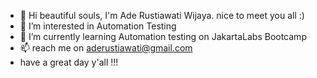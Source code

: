 - 👋 Hi beautiful souls, I'm Ade Rustiawati Wijaya. nice to meet you all :) 
- 👀 I’m interested in Automation Testing
- 🌱 I’m currently learning Automation testing on JakartaLabs Bootcamp
- 📫 reach me on aderustiawati@gmail.com
- have a great day y'all !!!

<!---
aderwijaya28/aderwijaya28 is a ✨ special ✨ repository because its `README.md` (this file) appears on your GitHub profile.
You can click the Preview link to take a look at your changes.
--->
